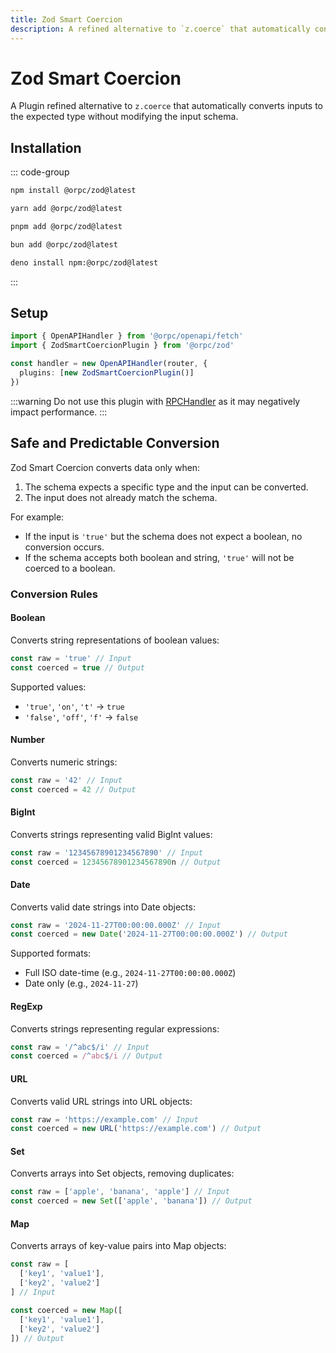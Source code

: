 ```yaml
---
title: Zod Smart Coercion
description: A refined alternative to `z.coerce` that automatically converts inputs to the expected type without modifying the input schema.
---
```


# Zod Smart Coercion

A Plugin refined alternative to `z.coerce` that automatically converts inputs to the expected type without modifying the input schema.

## Installation

::: code-group

```sh [npm]
npm install @orpc/zod@latest
```

```sh [yarn]
yarn add @orpc/zod@latest
```

```sh [pnpm]
pnpm add @orpc/zod@latest
```

```sh [bun]
bun add @orpc/zod@latest
```

```sh [deno]
deno install npm:@orpc/zod@latest
```

:::

## Setup

```ts
import { OpenAPIHandler } from '@orpc/openapi/fetch'
import { ZodSmartCoercionPlugin } from '@orpc/zod'

const handler = new OpenAPIHandler(router, {
  plugins: [new ZodSmartCoercionPlugin()]
})
```

:::warning
Do not use this plugin with [RPCHandler](/docs/rpc-handler) as it may negatively impact performance.
:::

## Safe and Predictable Conversion

Zod Smart Coercion converts data only when:

1. The schema expects a specific type and the input can be converted.
2. The input does not already match the schema.

For example:

- If the input is `'true'` but the schema does not expect a boolean, no conversion occurs.
- If the schema accepts both boolean and string, `'true'` will not be coerced to a boolean.

### Conversion Rules

#### Boolean

Converts string representations of boolean values:

```ts
const raw = 'true' // Input
const coerced = true // Output
```

Supported values:

- `'true'`, `'on'`, `'t'` → `true`
- `'false'`, `'off'`, `'f'` → `false`

#### Number

Converts numeric strings:

```ts
const raw = '42' // Input
const coerced = 42 // Output
```

#### BigInt

Converts strings representing valid BigInt values:

```ts
const raw = '12345678901234567890' // Input
const coerced = 12345678901234567890n // Output
```

#### Date

Converts valid date strings into Date objects:

```ts
const raw = '2024-11-27T00:00:00.000Z' // Input
const coerced = new Date('2024-11-27T00:00:00.000Z') // Output
```

Supported formats:

- Full ISO date-time (e.g., `2024-11-27T00:00:00.000Z`)
- Date only (e.g., `2024-11-27`)

#### RegExp

Converts strings representing regular expressions:

```ts
const raw = '/^abc$/i' // Input
const coerced = /^abc$/i // Output
```

#### URL

Converts valid URL strings into URL objects:

```ts
const raw = 'https://example.com' // Input
const coerced = new URL('https://example.com') // Output
```

#### Set

Converts arrays into Set objects, removing duplicates:

```ts
const raw = ['apple', 'banana', 'apple'] // Input
const coerced = new Set(['apple', 'banana']) // Output
```

#### Map

Converts arrays of key-value pairs into Map objects:

```ts
const raw = [
  ['key1', 'value1'],
  ['key2', 'value2']
] // Input

const coerced = new Map([
  ['key1', 'value1'],
  ['key2', 'value2']
]) // Output
```

